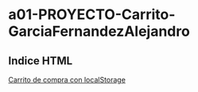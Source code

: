 # a01-PROYECTO-Carrito-GarciaFernandezAlejandro

## Indice HTML

[Carrito de compra con localStorage](https://alexgf22.github.io/a01-PROYECTO-Carrito-GarciaFernandezAlejandro/17-PROYECTO-Carrito/index.html)
